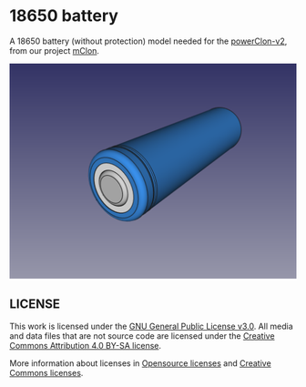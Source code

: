 # 18650 battery
A 18650 battery (without protection) model needed for the [powerClon-v2](https://github.com/mgesteiro/FreeCAD/powerClon-v2/), from our project [mClon](https://mclon.org).

![18650-sp](18650-sp.png)

## LICENSE

This work is licensed under the [GNU General Public License v3.0](../LICENSE-GPLV30). All media and data files that are not source code are licensed under the [Creative Commons Attribution 4.0 BY-SA license](../LICENSE-CCBYSA40).

More information about licenses in [Opensource licenses](https://opensource.org/licenses/) and [Creative Commons licenses](https://creativecommons.org/licenses/).
